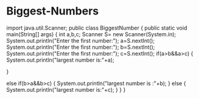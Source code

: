 # Biggest-Numbers
import java.util.Scanner;
public class BiggestNumber
{
  public static void main(String[] args)
{
  int a,b,c;
  Scanner S= new Scanner(System.in);
  System.out.println("Enter the first number:");
  a=S.nextInt();
   System.out.println("Enter the first number:");
  b=S.nextInt();
 System.out.println("Enter the first number:");
  c=S.nextInt();
if(a>b&&a>c)
 {
   System.out.println("largest number is:"+a);

  }

else if(b>a&&b>c)
  {
    System.out.println("largest number is :"+b);
  }
else
  {
     System.out.println("largest number is:"+c);
   }
  }
}
